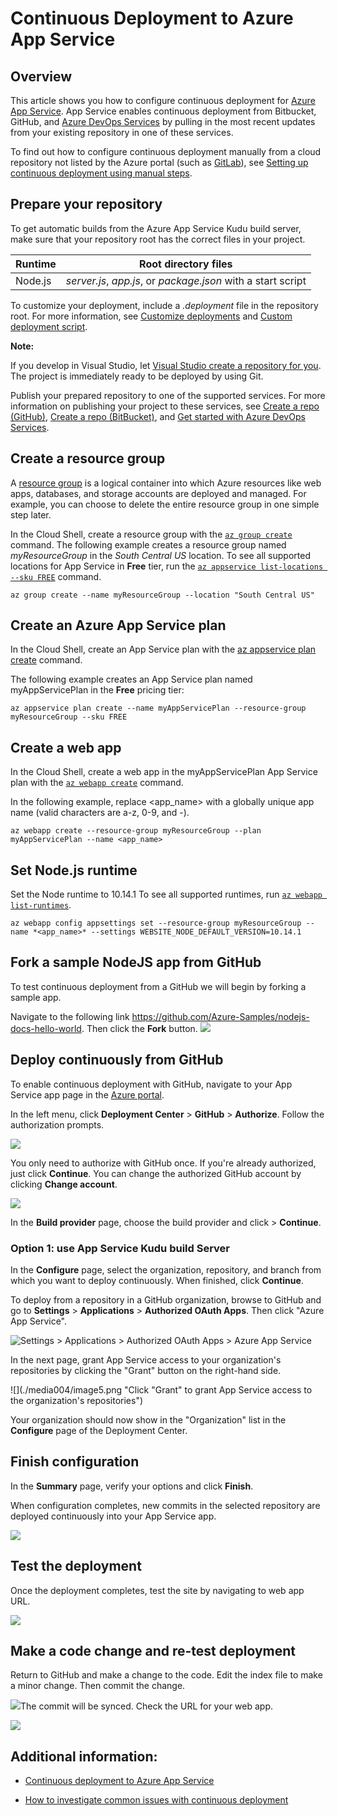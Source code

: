 # **Continuous Deployment to Azure App Service**

## **Overview**

This article shows you how to configure continuous deployment for [Azure App Service](https://docs.microsoft.com/en-us/azure/app-service/overview).
App Service enables continuous deployment from Bitbucket, GitHub, and
[Azure DevOps Services](https://www.visualstudio.com/team-services/) by pulling in the most recent updates from your existing repository in one of these services.

To find out how to configure continuous deployment manually from a cloud repository not listed by the Azure portal (such as [GitLab](https://gitlab.com/)), see [Setting up continuous deployment using manual steps](https://github.com/projectkudu/kudu/wiki/Continuous-deployment#setting-up-continuous-deployment-using-manual-steps).

## **Prepare your repository**

To get automatic builds from the Azure App Service Kudu build server,
make sure that your repository root has the correct files in your
project.

  |**Runtime**|**Root directory files**|
  |-----------|------------------------|
  |Node.js    |*server.js*, *app.js*, or *package.json* with a start script|


To customize your deployment, include a *.deployment* file in the
repository root. For more information, see [Customize
deployments](https://github.com/projectkudu/kudu/wiki/Customizing-deployments)
and [Custom deployment
script](https://github.com/projectkudu/kudu/wiki/Custom-Deployment-Script).

**Note:**

If you develop in Visual Studio, let [Visual Studio create a repository
for
you](https://docs.microsoft.com/en-us/azure/devops/repos/git/creatingrepo?view=vsts&tabs=visual-studio).
The project is immediately ready to be deployed by using Git.

Publish your prepared repository to one of the supported services. For more information on publishing your project to these services, see [Create a repo (GitHub)](https://help.github.com/articles/create-a-repo), [Create a repo (BitBucket)](https://confluence.atlassian.com/get-started-with-bitbucket/create-a-repository-861178559.html), and [Get started with Azure DevOps Services](https://docs.microsoft.com/azure/devops/user-guide/devops-alm-overview).

## **Create a resource group**

A [resource group](https://docs.microsoft.com/en-us/azure/azure-resource-manager/resource-group-overview#terminology)
is a logical container into which Azure resources like web apps,
databases, and storage accounts are deployed and managed. For example,
you can choose to delete the entire resource group in one simple step
later.

In the Cloud Shell, create a resource group with the [`az group create`](https://docs.microsoft.com/en-us/cli/azure/group?view=azure-cli-latest#az-group-create)
command. The following example creates a resource group named *myResourceGroup* in the *South Central US* location. To see all supported locations for App Service in **Free** tier, run the [`az appservice list-locations --sku FREE`](https://docs.microsoft.com/en-us/cli/azure/appservice?view=azure-cli-latest#az-appservice-list-locations) command.

```azure-cli
az group create --name myResourceGroup --location "South Central US"
```

## **Create an Azure App Service plan**

In the Cloud Shell, create an App Service plan with the [az appservice plan create](https://docs.microsoft.com/en-us/cli/azure/appservice/plan?view=azure-cli-latest#az-appservice-plan-create) command.

The following example creates an App Service plan named myAppServicePlan in the **Free** pricing tier:

```azure-cli
az appservice plan create --name myAppServicePlan --resource-group
myResourceGroup --sku FREE
```

## **Create a web app**

In the Cloud Shell, create a web app in the myAppServicePlan App Service plan with the [`az webapp create`](https://docs.microsoft.com/en-us/cli/azure/webapp?view=azure-cli-latest#az-webapp-create) command.

In the following example, replace \<app_name\> with a globally unique app name (valid characters are a-z, 0-9, and -).

```azure-cli
az webapp create --resource-group myResourceGroup --plan myAppServicePlan --name <app_name>
```

## **Set Node.js runtime**

Set the Node runtime to 10.14.1 To see all supported runtimes, run [`az webapp list-runtimes`](https://docs.microsoft.com/en-us/cli/azure/webapp?view=azure-cli-latest#az-webapp-list-runtimes).

```azure-cli
az webapp config appsettings set --resource-group myResourceGroup --name *<app_name>* --settings WEBSITE_NODE_DEFAULT_VERSION=10.14.1
```

## **Fork a sample NodeJS app from GitHub**

To test continuous deployment from a GitHub we will begin by forking a sample app.

Navigate to the following link <https://github.com/Azure-Samples/nodejs-docs-hello-world>. Then click the **Fork** button.
![](./media004/image1.png)

## **Deploy continuously from GitHub**

To enable continuous deployment with GitHub, navigate to your App Service app page in the [Azure portal](https://portal.azure.com/).

In the left menu, click **Deployment Center** \> **GitHub** \> **Authorize**. Follow the authorization prompts.

![](./media004/image2.png)

You only need to authorize with GitHub once. If you\'re already authorized, just click **Continue**. You can change the authorized GitHub account by clicking **Change account**.

![](./media004/image3.png)

In the **Build provider** page, choose the build provider and click \> **Continue**.

### **Option 1: use App Service Kudu build Server**

In the **Configure** page, select the organization, repository, and branch from which you want to deploy continuously. When finished, click **Continue**.

To deploy from a repository in a GitHub organization, browse to GitHub and go to **Settings** \> **Applications** \> **Authorized OAuth Apps**. Then click \"Azure App Service\".

![](./media004/image4.png "Settings > Applications > Authorized OAuth Apps > Azure App Service")

In the next page, grant App Service access to your organization\'s repositories by clicking the \"Grant\" button on the right-hand side.

![](./media004/image5.png "Click "Grant" to grant App Service access to the organization's repositories")

Your organization should now show in the \"Organization\" list in the **Configure** page of the Deployment Center.

## **Finish configuration**

In the **Summary** page, verify your options and click **Finish**.

When configuration completes, new commits in the selected repository are
deployed continuously into your App Service app.

![](./media004/image6.png)

## **Test the deployment**

Once the deployment completes, test the site by navigating to web app
URL.

![](./media004/image7.png)

## **Make a code change and re-test deployment**

Return to GitHub and make a change to the code. Edit the index file to
make a minor change. Then commit the change.

![](./media004/image8.png)The commit will be synced. Check the URL
for your web app.

![](./media004/image9.png)

## **Additional information:**

-   [Continuous deployment to Azure App
    Service](https://docs.microsoft.com/en-us/azure/app-service/deploy-continuous-deployment)

-   [How to investigate common issues with continuous
    deployment](https://github.com/projectkudu/kudu/wiki/Investigating-continuous-deployment)
